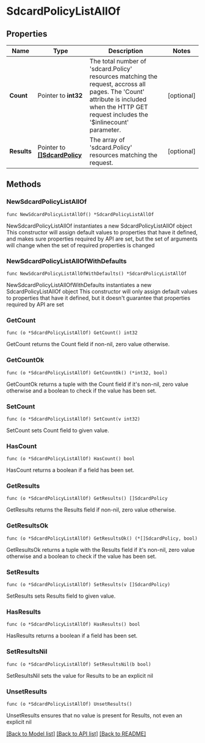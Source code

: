 # SdcardPolicyListAllOf

## Properties

Name | Type | Description | Notes
------------ | ------------- | ------------- | -------------
**Count** | Pointer to **int32** | The total number of &#39;sdcard.Policy&#39; resources matching the request, accross all pages. The &#39;Count&#39; attribute is included when the HTTP GET request includes the &#39;$inlinecount&#39; parameter. | [optional] 
**Results** | Pointer to [**[]SdcardPolicy**](SdcardPolicy.md) | The array of &#39;sdcard.Policy&#39; resources matching the request. | [optional] 

## Methods

### NewSdcardPolicyListAllOf

`func NewSdcardPolicyListAllOf() *SdcardPolicyListAllOf`

NewSdcardPolicyListAllOf instantiates a new SdcardPolicyListAllOf object
This constructor will assign default values to properties that have it defined,
and makes sure properties required by API are set, but the set of arguments
will change when the set of required properties is changed

### NewSdcardPolicyListAllOfWithDefaults

`func NewSdcardPolicyListAllOfWithDefaults() *SdcardPolicyListAllOf`

NewSdcardPolicyListAllOfWithDefaults instantiates a new SdcardPolicyListAllOf object
This constructor will only assign default values to properties that have it defined,
but it doesn't guarantee that properties required by API are set

### GetCount

`func (o *SdcardPolicyListAllOf) GetCount() int32`

GetCount returns the Count field if non-nil, zero value otherwise.

### GetCountOk

`func (o *SdcardPolicyListAllOf) GetCountOk() (*int32, bool)`

GetCountOk returns a tuple with the Count field if it's non-nil, zero value otherwise
and a boolean to check if the value has been set.

### SetCount

`func (o *SdcardPolicyListAllOf) SetCount(v int32)`

SetCount sets Count field to given value.

### HasCount

`func (o *SdcardPolicyListAllOf) HasCount() bool`

HasCount returns a boolean if a field has been set.

### GetResults

`func (o *SdcardPolicyListAllOf) GetResults() []SdcardPolicy`

GetResults returns the Results field if non-nil, zero value otherwise.

### GetResultsOk

`func (o *SdcardPolicyListAllOf) GetResultsOk() (*[]SdcardPolicy, bool)`

GetResultsOk returns a tuple with the Results field if it's non-nil, zero value otherwise
and a boolean to check if the value has been set.

### SetResults

`func (o *SdcardPolicyListAllOf) SetResults(v []SdcardPolicy)`

SetResults sets Results field to given value.

### HasResults

`func (o *SdcardPolicyListAllOf) HasResults() bool`

HasResults returns a boolean if a field has been set.

### SetResultsNil

`func (o *SdcardPolicyListAllOf) SetResultsNil(b bool)`

 SetResultsNil sets the value for Results to be an explicit nil

### UnsetResults
`func (o *SdcardPolicyListAllOf) UnsetResults()`

UnsetResults ensures that no value is present for Results, not even an explicit nil

[[Back to Model list]](../README.md#documentation-for-models) [[Back to API list]](../README.md#documentation-for-api-endpoints) [[Back to README]](../README.md)


